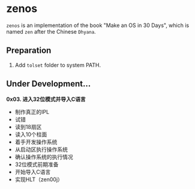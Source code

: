 # zenos

`zenos` is an implementation of the book "Make an OS in 30 Days", which is named `zen` after the Chinese `Dhyana`.

## Preparation

1. Add `tolset` folder to system PATH.

## Under Development...

**0x03. 进入32位模式并导入C语言**

- 制作真正的IPL
- 试错
- 读到18扇区
- 读入10个柱面
- 着手开发操作系统
- 从启动区执行操作系统
- 确认操作系统的执行情况
- 32位模式前期准备
- 开始导入C语言
- 实现HLT（zen00j）